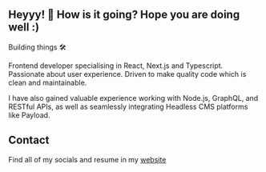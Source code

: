 ## Heyyy! 👋 How is it going? Hope you are doing well :) 

Building things 🛠️

Frontend developer specialising in React, Next.js and Typescript. Passionate about user experience. Driven to make quality code which is clean and maintainable.

I have also gained valuable experience working with Node.js, GraphQL, and RESTful APIs, as well as seamlessly integrating Headless CMS platforms like Payload.

## Contact

Find all of my socials and resume in my [website](https://www.lucasbrumatti.com/)
